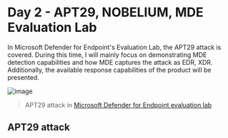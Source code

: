 # Day 2 - APT29, NOBELIUM, MDE Evaluation Lab
In Microsoft Defender for Endpoint's Evaluation Lab, the APT29 attack is covered. During this time, I will mainly focus on demonstrating MDE detection capabilities and how MDE captures the attack as EDR, XDR. Additionally, the available response capabilities of the product will be presented.

![image](https://user-images.githubusercontent.com/120234772/231438988-020086ae-f669-4f7c-abe6-e79aa43ed0b5.png)
> APT29 attack in [Microsoft Defender for Endpoint evaluation lab](https://learn.microsoft.com/en-us/microsoft-365/security/defender-endpoint/evaluation-lab?view=o365-worldwid)

## APT29 attack
